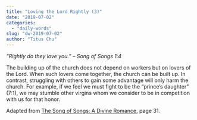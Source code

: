 ```yaml
---
title: "Loving the Lord Rightly (3)"
date: "2019-07-02"
categories: 
  - "daily-words"
slug: "dw-2019-07-02"
author: "Titus Chu"
---
```


_“Rightly do they love you.”_ _– Song of Songs 1:4_

The building up of the church does not depend on workers but on lovers of the Lord. When such lovers come together, the church can be built up. In contrast, struggling with others to gain some advantage will only harm the church. For example, if we feel we must fight to be the “prince’s daughter” (7:1), we may stumble other virgins whom we consider to be in competition with us for that honor.

Adapted from [The Song of Songs: A Divine Romance](/song-of-songs-dr), page 31.
